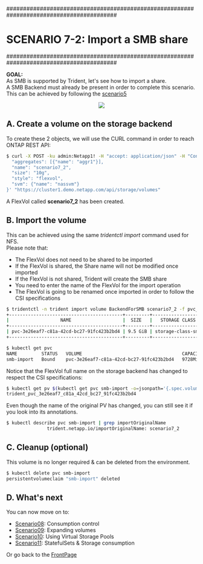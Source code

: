 #########################################################################################
# SCENARIO 7-2: Import a SMB share
#########################################################################################

**GOAL:**  
As SMB is supported by Trident, let's see how to import a share.    
A SMB Backend must already be present in order to complete this scenario. This can be achieved by following the [scenario5](../../Scenario05)

<p align="center"><img src="../Images/scenario7_2.jpg"></p>

## A. Create a volume on the storage backend

To create these 2 objects, we will use the CURL command in order to reach ONTAP REST API:  
```bash
$ curl -X POST -ku admin:Netapp1! -H "accept: application/json" -H "Content-Type: application/json" -d '{
  "aggregates": [{"name": "aggr1"}],
  "name": "scenario7_2",
  "size": "10g",
  "style": "flexvol",
  "svm": {"name": "nassvm"}
}' "https://cluster1.demo.netapp.com/api/storage/volumes"
```

A FlexVol called **scenario7_2** has been created.  

## B. Import the volume

This can be achieved using the same _tridentctl import_ command used for NFS.  
Please note that:  
- The FlexVol does not need to be shared to be imported  
- If the FlexVol is shared, the Share name will not be modified once imported  
- If the FlexVol is not shared, Trident will create the SMB share  
- You need to enter the name of the FlexVol for the import operation  
- The FlexVol is going to be renamed once imported in order to follow the CSI specifications

```bash
$ tridentctl -n trident import volume BackendForSMB scenario7_2 -f pvc_smb_rwx_import.yaml
+------------------------------------------+---------+-------------------+----------+--------------------------------------+--------+---------+
|                   NAME                   |  SIZE   |   STORAGE CLASS   | PROTOCOL |             BACKEND UUID             | STATE  | MANAGED |
+------------------------------------------+---------+-------------------+----------+--------------------------------------+--------+---------+
| pvc-3e26eaf7-c81a-42cd-bc27-91fc423b2bd4 | 9.5 GiB | storage-class-smb | file     | 7f9d71c8-b6a9-4f1f-ac20-4b594dbf37e3 | online | true    |
+------------------------------------------+---------+-------------------+----------+--------------------------------------+--------+---------+

$ kubectl get pvc
NAME         STATUS   VOLUME                                     CAPACITY   ACCESS MODES   STORAGECLASS          VOLUMEATTRIBUTESCLASS   AGE
smb-import   Bound    pvc-3e26eaf7-c81a-42cd-bc27-91fc423b2bd4   9728Mi     RWX            storage-class-smb     <unset>                 3m9s
```

Notice that the FlexVol full name on the storage backend has changed to respect the CSI specifications:  
```bash
$ kubectl get pv $(kubectl get pvc smb-import -o=jsonpath='{.spec.volumeName}') -o=jsonpath='{.spec.csi.volumeAttributes.internalName}{"\n"}'
trident_pvc_3e26eaf7_c81a_42cd_bc27_91fc423b2bd4
```

Even though the name of the original PV has changed, you can still see it if you look into its annotations.  
```bash
$ kubectl describe pvc smb-import | grep importOriginalName
               trident.netapp.io/importOriginalName: scenario7_2
```

## C. Cleanup (optional)

This volume is no longer required & can be deleted from the environment.

```bash
$ kubectl delete pvc smb-import
persistentvolumeclaim "smb-import" deleted
```

## D. What's next

You can now move on to:

- [Scenario08](../../Scenario08): Consumption control  
- [Scenario09](../../Scenario09): Expanding volumes
- [Scenario10](../../Scenario10): Using Virtual Storage Pools 
- [Scenario11](../../Scenario11): StatefulSets & Storage consumption  

Or go back to the [FrontPage](https://github.com/YvosOnTheHub/LabNetApp)